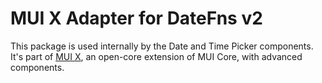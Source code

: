 # MUI X Adapter for DateFns v2

This package is used internally by the Date and Time Picker components.
It's part of [MUI X](https://mui.com/x/), an open-core extension of MUI Core, with advanced components.
